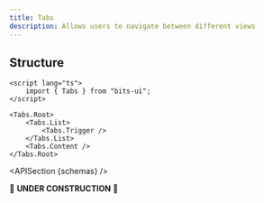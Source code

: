 ```yaml
---
title: Tabs
description: Allows users to navigate between different views
---
```


<script>
	import { APISection, ComponentPreview, TabsDemo } from '@/components'
	export let schemas;
</script>

<ComponentPreview name="tabs-demo" comp="Tabs">

<TabsDemo slot="preview" />

</ComponentPreview>

## Structure

```svelte
<script lang="ts">
	import { Tabs } from "bits-ui";
</script>

<Tabs.Root>
	<Tabs.List>
		<Tabs.Trigger />
	</Tabs.List>
	<Tabs.Content />
</Tabs.Root>
```

<APISection {schemas} />

🚧 **UNDER CONSTRUCTION** 🚧
